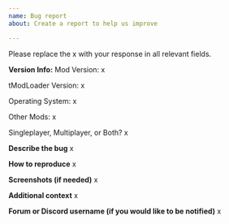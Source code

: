 ```yaml
---
name: Bug report
about: Create a report to help us improve

---
```


Please replace the x with your response in all relevant fields.

**Version Info:**
Mod Version:
x

tModLoader Version:
x

Operating System:
x

Other Mods:
x

Singleplayer, Multiplayer, or Both?
x

**Describe the bug**
x

**How to reproduce**
x

**Screenshots (if needed)**
x

**Additional context**
x

**Forum or Discord username (if you would like to be notified)**
x
